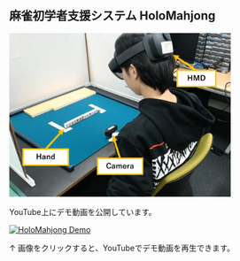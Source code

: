 ## 麻雀初学者支援システム HoloMahjong

<img src="Images/system1.jpg" alt="外観" width="400"/>

YouTube上にデモ動画を公開しています。

[![HoloMahjong Demo](https://img.youtube.com/vi/Rpbuyl1Ba7Y/0.jpg)](https://www.youtube.com/watch?v=Rpbuyl1Ba7Y)

↑ 画像をクリックすると、YouTubeでデモ動画を再生できます。
